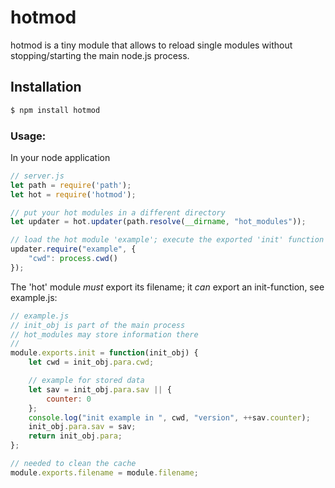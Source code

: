 # hotmod
hotmod is a tiny module that allows to reload single modules without stopping/starting the 
main node.js process.

## Installation

```sh
$ npm install hotmod
```

### Usage:
In your node application

```js
// server.js
let path = require('path');
let hot = require('hotmod');

// put your hot modules in a different directory
let updater = hot.updater(path.resolve(__dirname, "hot_modules"));

// load the hot module 'example'; execute the exported 'init' function with the optional parameter 'cwd'
updater.require("example", {
	"cwd": process.cwd()
});

```

The 'hot' module *must* export its filename; it *can* export an init-function, see example.js:

```js
// example.js
// init_obj is part of the main process
// hot_modules may store information there
// 
module.exports.init = function(init_obj) {
	let cwd = init_obj.para.cwd;

	// example for stored data
	let sav = init_obj.para.sav || {
		counter: 0
	};
	console.log("init example in ", cwd, "version", ++sav.counter);
	init_obj.para.sav = sav;
	return init_obj.para;
};

// needed to clean the cache
module.exports.filename = module.filename;
```